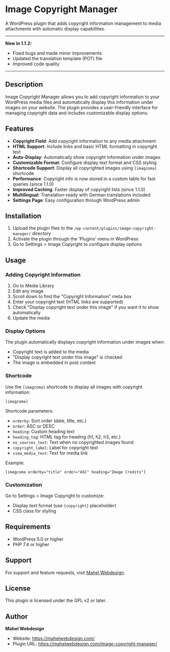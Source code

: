 # Image Copyright Manager

A WordPress plugin that adds copyright information management to media attachments with automatic display capabilities.

---

**New in 1.1.2:**
- Fixed bugs and made minor improvements
- Updated the translation template (POT) file
- Improved code quality

---

## Description

Image Copyright Manager allows you to add copyright information to your WordPress media files and automatically display this information under images on your website. The plugin provides a user-friendly interface for managing copyright data and includes customizable display options.

## Features

- **Copyright Field**: Add copyright information to any media attachment
- **HTML Support**: Include links and basic HTML formatting in copyright text
- **Auto-Display**: Automatically show copyright information under images
- **Customizable Format**: Configure display text format and CSS styling
- **Shortcode Support**: Display all copyrighted images using `[imagcoma]` shortcode
- **Performance**: Copyright info is now stored in a custom table for fast queries (since 1.1.0)
- **Improved Caching**: Faster display of copyright lists (since 1.1.0)
- **Multilingual**: Translation-ready with German translations included
- **Settings Page**: Easy configuration through WordPress admin

## Installation

1. Upload the plugin files to the `/wp-content/plugins/image-copyright-manager/` directory
2. Activate the plugin through the 'Plugins' menu in WordPress
3. Go to Settings > Image Copyright to configure display options

## Usage

### Adding Copyright Information

1. Go to Media Library
2. Edit any image
3. Scroll down to find the "Copyright Information" meta box
4. Enter your copyright text (HTML links are supported)
5. Check "Display copyright text under this image" if you want it to show automatically
6. Update the media

### Display Options

The plugin automatically displays copyright information under images when:
- Copyright text is added to the media
- "Display copyright text under this image" is checked
- The image is embedded in post content

### Shortcode

Use the `[imagcoma]` shortcode to display all images with copyright information:

```
[imagcoma]
```

Shortcode parameters:
- `orderby`: Sort order (date, title, etc.)
- `order`: ASC or DESC
- `heading`: Custom heading text
- `heading_tag`: HTML tag for heading (h1, h2, h3, etc.)
- `no_sources_text`: Text when no copyrighted images found
- `copyright_label`: Label for copyright text
- `view_media_text`: Text for media link

Example:
```
[imagcoma orderby="title" order="ASC" heading="Image Credits"]
```

### Customization

Go to Settings > Image Copyright to customize:
- Display text format (use `{copyright}` placeholder)
- CSS class for styling

## Requirements

- WordPress 5.0 or higher
- PHP 7.4 or higher

## Support

For support and feature requests, visit [Mahel Webdesign](https://mahelwebdesign.com/image-copyright-manager/).

## License

This plugin is licensed under the GPL v2 or later.

## Author

**Mahel Webdesign**
- Website: https://mahelwebdesign.com/
- Plugin URL: https://mahelwebdesign.com/image-copyright-manager/ 